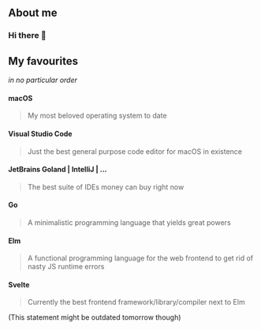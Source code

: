 ## About me

### Hi there 👋

<!--
**marcbinz/marcbinz** is a ✨ _special_ ✨ repository because its `README.md` (this file) appears on your GitHub profile.

Here are some ideas to get you started:

- 🔭 I’m currently working on ...
- 🌱 I’m currently learning ...
- 👯 I’m looking to collaborate on ...
- 🤔 I’m looking for help with ...
- 💬 Ask me about ...
- 📫 How to reach me: ...
- 😄 Pronouns: ...
- ⚡ Fun fact: ...
-->

## My favourites

_in no particular order_

#### macOS

> My most beloved operating system to date

#### Visual Studio Code

> Just the best general purpose code editor for macOS in existence

#### JetBrains Goland | IntelliJ | ...

> The best suite of IDEs money can buy right now

#### Go

> A minimalistic programming language that yields great powers

#### Elm

> A functional programming language for the web frontend to get rid of nasty JS runtime errors

#### Svelte

> Currently the best frontend framework/library/compiler next to Elm

(This statement might be outdated tomorrow though)
